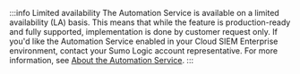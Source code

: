 :::info Limited availability
The Automation Service is available on a limited availability (LA) basis. This means that while the feature is production-ready and fully supported, implementation is done by customer request only. If you'd like the Automation Service enabled in your Cloud SIEM Enterprise environment, contact your Sumo Logic account representative. For more information, see [About the Automation Service](/docs/cse/automation-service/about-automation-service/).
:::